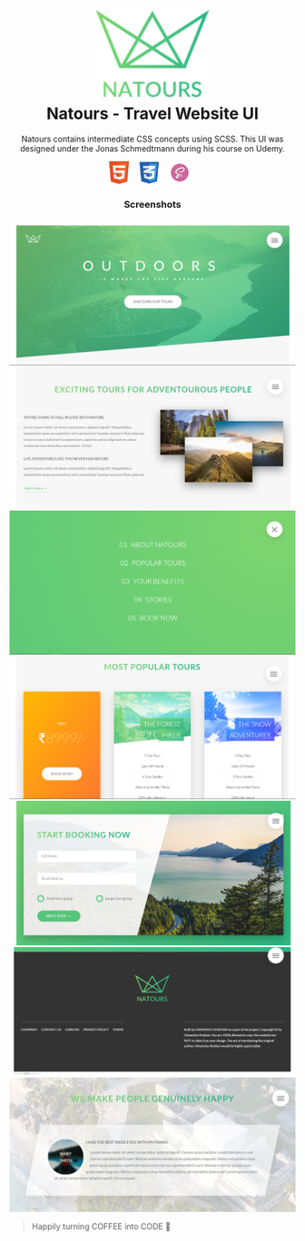 <h1 align="center">
  <br>
  <a><img src="https://github.com/himakhaitan/UI-UX-Cluster/blob/main/Natours/img/logo-green-1x.png" width="200"></a>
  <br>  
  Natours - Travel Website UI
  <br>
</h1>

<p align="center">
Natours contains intermediate CSS concepts using SCSS. This UI was designed under the Jonas Schmedtmann during his course on Udemy.
</p>
<p align="center">
<img src="https://github.com/himakhaitan/UI-UX-Cluster/blob/main/Natours/resource/html5.png" height="40">&nbsp; &nbsp;
<img src="https://github.com/himakhaitan/UI-UX-Cluster/blob/main/Natours/resource/css.png" height="40">&nbsp; &nbsp;
<img src="https://github.com/himakhaitan/UI-UX-Cluster/blob/main/Natours/resource/sass.png" height="40">&nbsp; &nbsp;
</p>

<h3 align="center">
  Screenshots
</h3>

<img src="https://github.com/himakhaitan/UI-UX-Cluster/blob/main/Natours/resource/1.png">
<br>
<img src="https://github.com/himakhaitan/UI-UX-Cluster/blob/main/Natours/resource/3.png">
<br>
<img src="https://github.com/himakhaitan/UI-UX-Cluster/blob/main/Natours/resource/2.png">
<br>
<img src="https://github.com/himakhaitan/UI-UX-Cluster/blob/main/Natours/resource/4.png">
<br>
<img src="https://github.com/himakhaitan/UI-UX-Cluster/blob/main/Natours/resource/5.png">
<img src="https://github.com/himakhaitan/UI-UX-Cluster/blob/main/Natours/resource/6.png">
<img src="https://github.com/himakhaitan/UI-UX-Cluster/blob/main/Natours/resource/7.png">

> Happily turning COFFEE into CODE 🌱
